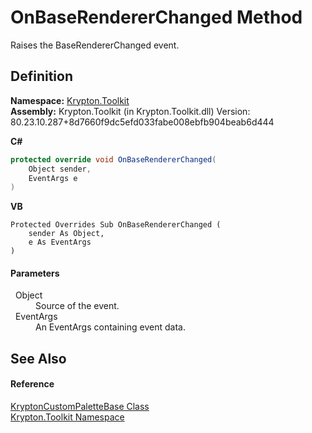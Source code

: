 # OnBaseRendererChanged Method


Raises the BaseRendererChanged event.



## Definition
**Namespace:** <a href="79d2eac2-21f4-54ff-7552-b20c33c30600.md">Krypton.Toolkit</a>  
**Assembly:** Krypton.Toolkit (in Krypton.Toolkit.dll) Version: 80.23.10.287+8d7660f9dc5efd033fabe008ebfb904beab6d444

**C#**
``` C#
protected override void OnBaseRendererChanged(
	Object sender,
	EventArgs e
)
```
**VB**
``` VB
Protected Overrides Sub OnBaseRendererChanged ( 
	sender As Object,
	e As EventArgs
)
```



#### Parameters
<dl><dt>  Object</dt><dd>Source of the event.</dd><dt>  EventArgs</dt><dd>An EventArgs containing event data.</dd></dl>

## See Also


#### Reference
<a href="19e895c2-5326-25bf-d4bb-c7367f234f77.md">KryptonCustomPaletteBase Class</a>  
<a href="79d2eac2-21f4-54ff-7552-b20c33c30600.md">Krypton.Toolkit Namespace</a>  
